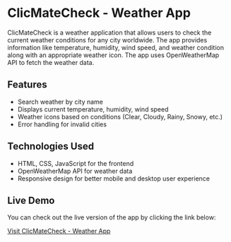 # ClicMateCheck - Weather App

ClicMateCheck is a weather application that allows users to check the current weather conditions for any city worldwide. The app provides information like temperature, humidity, wind speed, and weather condition along with an appropriate weather icon. The app uses OpenWeatherMap API to fetch the weather data.

## Features
- Search weather by city name
- Displays current temperature, humidity, wind speed
- Weather icons based on conditions (Clear, Cloudy, Rainy, Snowy, etc.)
- Error handling for invalid cities

## Technologies Used
- HTML, CSS, JavaScript for the frontend
- OpenWeatherMap API for weather data
- Responsive design for better mobile and desktop user experience

## Live Demo

You can check out the live version of the app by clicking the link below:

[Visit ClicMateCheck - Weather App](https://ashinsmathew.github.io/ClimateCheck/)
